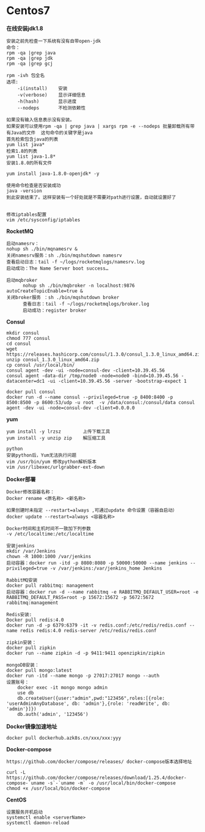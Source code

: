# Centos7

**在线安装jdk1.8**

    安装之前先检查一下系统有没有自带open-jdk
    命令：
    rpm -qa |grep java
    rpm -qa |grep jdk
    rpm -qa |grep gcj

    rpm -ivh 包全名
    选项:
        -i(install)    安装
        -v(verbose)    显示详细信息
        -h(hash)       显示进度
        --nodeps       不检测依赖性

    如果没有输入信息表示没有安装。
    如果安装可以使用rpm -qa | grep java | xargs rpm -e --nodeps 批量卸载所有带有Java的文件  这句命令的关键字是java
    首先检索包含java的列表
    yum list java*
    检索1.8的列表
    yum list java-1.8*   
    安装1.8.0的所有文件

    yum install java-1.8.0-openjdk* -y
    
    使用命令检查是否安装成功
    java -version
    到此安装结束了。这样安装有一个好处就是不需要对path进行设置，自动就设置好了
    
    
    修改iptables配置
    vim /etc/sysconfig/iptables

**RocketMQ**
   
    启动namesrv：
    nohup sh ./bin/mqnamesrv &
    关闭namesrv服务：sh ./bin/mqshutdown namesrv
    查看启动日志：tail -f ~/logs/rocketmqlogs/namesrv.log
    启动成功：The Name Server boot success…
    
    启动mqbroker
          nohup sh ./bin/mqbroker -n localhost:9876 autoCreateTopicEnable=true &
    关闭broker服务 ：sh ./bin/mqshutdown broker
          查看日志：tail -f ~/logs/rocketmqlogs/broker.log
          启动成功：register broker

**Consul**
   
	mkdir consul
	chmod 777 consul
    cd consul
    wget https://releases.hashicorp.com/consul/1.3.0/consul_1.3.0_linux_amd64.zip
    unzip consul_1.3.0_linux_amd64.zip
    cp consul /usr/local/bin/
    consul agent -dev -ui -node=consul-dev -client=10.39.45.56
    consul agent -data-dir /tmp/node0 -node=node0 -bind=10.39.45.56 -datacenter=dc1 -ui -client=10.39.45.56 -server -bootstrap-expect 1

	docker pull consul
	docker run -d --name consul --privileged=true -p 8400:8400 -p 8500:8500 -p 8600:53/udp -u root  -v /data/consul:/consul/data consul agent -dev -ui -node=consul-dev -client=0.0.0.0

**yum**
   
    yum install -y lrzsz        上传下载工具
    yum install -y unzip zip	解压缩工具
    
    python
    安装python后，Yum无法执行问题
    vim /usr/bin/yum 修改python解析版本
    vim /usr/libexec/urlgrabber-ext-down

**Docker部署**

    Docker修改容器名称：
    Docker rename <原名称> <新名称>

	如果创建时未指定 --restart=always ,可通过update 命令设置（容器自启动）
	docker update --restart=always <容器名称>
    
    Docker时间和主机时间不一致加下列参数
    -v /etc/localtime:/etc/localtime

    安装jenkins
    mkdir /var/Jenkins
    chown -R 1000:1000 /var/jenkins
    启动容器：docker run -itd -p 8080:8080 -p 50000:50000 --name jenkins --privileged=true -v /var/jenkins:/var/jenkins_home Jenkins

    RabbitMQ安装
    docker pull rabbitmq: management
    启动容器：docker run -d --name rabbitmq -e RABBITMQ_DEFAULT_USER=root -e RABBITMQ_DEFAULT_PASS=root -p 15672:15672 -p 5672:5672 rabbitmq:management

    Redis安装:
    Docker pull redis:4.0
    docker run -d -p 6379:6379 -it -v redis.conf:/etc/redis/redis.conf --name redis redis:4.0 redis-server /etc/redis/redis.conf

    zipkin安装：
    docker pull zipkin
    docker run --name zipkin -d -p 9411:9411 openzipkin/zipkin
    
    mongoDB安装：
    docker pull mongo:latest
    docker run -itd --name mongo -p 27017:27017 mongo --auth
    设置账号：
        docker exec -it mongo mongo admin
        use db
		db.createUser({user:"admin",pwd:"123456",roles:[{role: 'userAdminAnyDatabase', db: 'admin'},{role: 'readWrite', db: 'admin'}]})
        db.auth('admin', '123456')

**Docker镜像加速地址**

	docker pull dockerhub.azk8s.cn/xxx/xxx:yyy
	
**Docker-compose**

    https://github.com/docker/compose/releases/ docker-compose版本选择地址
    
    curl -L https://github.com/docker/compose/releases/download/1.25.4/docker-compose-`uname -s`-`uname -m` -o /usr/local/bin/docker-compose
    chmod +x /usr/local/bin/docker-compose
	
**CentOS**

    设置服务开机启动
    systemctl enable <serverName>
    systemctl daemon-reload